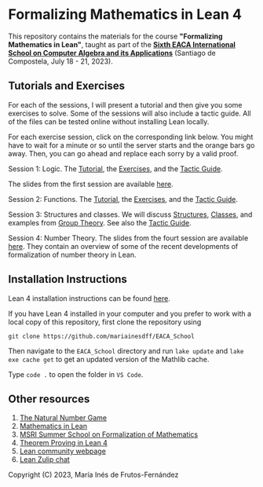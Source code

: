 # Formalizing Mathematics in Lean 4

This repository contains the materials for the course **"Formalizing Mathematics in Lean"**, taught as part of the [**Sixth EACA International School on Computer Algebra and its Applications**](https://www.usc.es/regaca/eacaschool23/index.html) (Santiago de Compostela, July 18 - 21, 2023).

## Tutorials and Exercises
For each of the sessions, I will present a tutorial and then give you some exercises to solve. Some of the sessions will also include a tactic guide. All of the files can be tested online without installing Lean locally.

For each exercise session, click on the corresponding link below. You might have to wait for a minute or so until the server starts and the orange bars go away. Then, you can go ahead and replace each sorry by a valid proof.

Session 1: Logic.
The [Tutorial](https://lean.math.hhu.de/#url=https%3A%2F%2Fraw.githubusercontent.com%2Fmariainesdff%2FEACA_School%2Fmaster%2F1_logic%2Flogic_tutorial.lean), the [Exercises](https://lean.math.hhu.de/#url=https%3A%2F%2Fraw.githubusercontent.com%2Fmariainesdff%2FEACA_School%2Fmaster%2F1_logic%2Flogic_exercises.lean), and the [Tactic Guide](https://lean.math.hhu.de/#url=https%3A%2F%2Fraw.githubusercontent.com%2Fmariainesdff%2FEACA_School%2Fmaster%2F1_logic%2Ftactics.lean).

The slides from the first session are available [here](https://github.com/mariainesdff/EACA_School/blob/master/1_logic/session_1.pdf).

Session 2: Functions.
The [Tutorial](https://lean.math.hhu.de/#url=https%3A%2F%2Fraw.githubusercontent.com%2Fmariainesdff%2FEACA_School%2Fmaster%2F2_functions%2Ffunctions_tutorial.lean), the [Exercises](https://lean.math.hhu.de/#url=https%3A%2F%2Fraw.githubusercontent.com%2Fmariainesdff%2FEACA_School%2Fmaster%2F2_functions%2Ffunctions_exercises.lean), and the [Tactic Guide](https://lean.math.hhu.de/#url=https%3A%2F%2Fraw.githubusercontent.com%2Fmariainesdff%2FEACA_School%2Fmaster%2F2_functions%2Ftactics_2.lean).

Session 3: Structures and classes.
We will discuss [Structures](https://lean.math.hhu.de/#url=https%3A%2F%2Fraw.githubusercontent.com%2Fmariainesdff%2FEACA_School%2Fmaster%2F3_structures%2Fstructures.lean), [Classes](https://lean.math.hhu.de/#url=https%3A%2F%2Fraw.githubusercontent.com%2Fmariainesdff%2FEACA_School%2Fmaster%2F3_structures%2Fclasses.lean), and examples from [Group Theory](https://lean.math.hhu.de/#url=https%3A%2F%2Fraw.githubusercontent.com%2Fmariainesdff%2FEACA_School%2Fmaster%2F3_structures%2Fgroups.lean). See also the [Tactic Guide](https://lean.math.hhu.de/#url=https%3A%2F%2Fraw.githubusercontent.com%2Fmariainesdff%2FEACA_School%2Fmaster%2F3_structures%2Ftactics_3.lean).

Session 4: Number Theory.
The slides from the fourt session are available [here](https://github.com/mariainesdff/EACA_School/blob/master/4_number_theory/session_4.pdf). They contain an overview of some of the recent developments of formalization of number theory in Lean.

## Installation Instructions
Lean 4 installation instructions can be found [here](https://leanprover-community.github.io/get_started.html).

If you have Lean 4 installed in your computer and you prefer to work with a local copy of this repository, first clone the repository using
```
git clone https://github.com/mariainesdff/EACA_School
```

Then navigate to the `EACA_School` directory and run `lake update` and `lake exe cache get` to get an updated version of the Mathlib cache.

Type `code .` to open the folder in `VS Code`.

## Other resources

1. [The Natural Number Game](https://adam.math.hhu.de/\#/g/hhu-adam/NNG4)
2. [Mathematics in Lean](https://leanprover-community.github.io/mathematics_in_lean/)
3. [MSRI Summer School on Formalization of Mathematics](https://www.msri.org/summer_schools/1021)
4. [Theorem Proving in Lean 4](https://leanprover.github.io/theorem_proving_in_lean4/)
5. [Lean community webpage](https://leanprover-community.github.io/)
6. [Lean Zulip chat](https://leanprover.zulipchat.com/)

Copyright (C) 2023, María Inés de Frutos-Fernández
